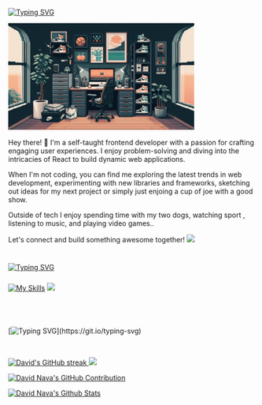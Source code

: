 [![Typing SVG](https://readme-typing-svg.demolab.com?font=Fira+Code&weight=500&size=28&duration=2000&pause=500&color=e8ab9c&vCenter=true&multiline=true&random=false&width=435&height=150&lines=Welcome+To+My+Github+Space!;+My+name+is+David+Nava;A+Fronted+Developer)](https://git.io/typing-svg)

<img src="room.JPG" alt="room" width="75%"/>

Hey there! 👋 I'm a self-taught frontend developer with a passion for crafting engaging user experiences. I enjoy problem-solving and diving into the intricacies of React to build dynamic web applications.

When I'm not coding, you can find me exploring the latest trends in web development, experimenting with new libraries and frameworks, sketching out ideas for my next project or simply just enjoing a cup of joe with a good show.

Outside of tech I enjoy spending time with my two dogs, watching sport , listening to music, and playing video games..

Let's connect and build something awesome together! <img src="https://media.tenor.com/8jAJQds1Kx0AAAAi/pikachu.gif" width="70px" />
#



[![Typing SVG](https://readme-typing-svg.demolab.com?font=Fira+Code&size=24&duration=2000&pause=2000&color=95fcd1&random=false&width=435&lines=Languages+and+Tools)](https://git.io/typing-svg)


###

[![My Skills](https://skillicons.dev/icons?i=js,html,css,react,nextjs,astro,prisma,supabase,vite,bootstrap,tailwind,github,npm,figma,notion,vscode)](https://skillicons.dev)
<img src="https://media.tenor.com/BYP_dKhASRcAAAAi/off-white-jordan.gif" width="60px"/>
          

<br />

#


#
[![Typing SVG](https://readme-typing-svg.demolab.com?font=Fira+Code&size=24&duration=2000&pause=1000&color=e8ab9c&random=false&width=435&lines=S+T+A+T+S;)](https://git.io/typing-svg)



<br/>



<p align="left">
  <a href="https://github.com/navacodes">
    <img src="https://github-readme-streak-stats.herokuapp.com?user=NavaCodes&theme=aura-dark&hide_border=true&border_radius=5.3&bg_color=222435)(https://git.io/streak-stats)" alt="David's GitHub streak"/> <img src="https://www.codedex.io/_next/image?url=%2Fimages%2Frobot.gif&w=128&q=75" />
  </a>
</p>

<p align="left">
  <a href="https://github.com/navacodes">
    <img src="http://github-profile-summary-cards.vercel.app/api/cards/profile-details?username=NavaCodes&theme=moonlight" alt="David Nava's GitHub Contribution"/>
  </a>
</p>

<a> 
    <a href="https://github.com/navacodes"><img alt="David Nava's Github Stats" src="https://denvercoder1-github-readme-stats.vercel.app/api?username=navacodes&show_icons=true&count_private=true&theme=aura_dark&hide_border=true&bg_color=222435&title_color=F85D7F&icon_color=F8D866" height="192px" width="49.5%"/></a>
  <br/>
</a>
